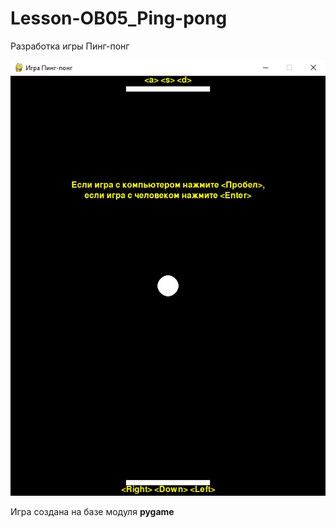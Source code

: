 # Lesson-OB05_Ping-pong
 Разработка игры Пинг-понг

![Скриншот](image/scrinshot.jpg)

Игра создана на базе модуля **pygame**